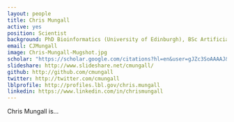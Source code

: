 ```yaml
---
layout: people
title: Chris Mungall
active: yes
position: Scientist
background: PhD Bioinformatics (University of Edinburgh), BSc Artificial Intelligence and Computer Science (University of Edinburgh)
email: CJMungall
image: Chris-Mungall-Mugshot.jpg
scholar: "https://scholar.google.com/citations?hl=en&user=gJZc3SoAAAAJ&pagesize=100&sortby=pubdate&view_op=list_works&gmla=AJsN-F7t7D8gFB52VybndxbFaFnlEU2ntX-3DR6GtPny1p2mfiCCC1PFBmxz1K22E5DwmMiBJ_OcZIrNc77qBAru6VJLl8y3mfjP-lLyJI8YOc4iIkCKMyw"
slideshare: http://www.slideshare.net/cmungall/
github: http://github.com/cmungall
twitter: http://twitter.com/cmungall
lblprofile: http://profiles.lbl.gov/chris.mungall
linkedin: https://www.linkedin.com/in/chrismungall
---
```


Chris Mungall is...
